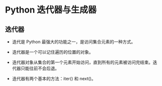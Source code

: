 # Python 迭代器与生成器

## 迭代器

- 迭代是 Python 最强大的功能之一，是访问集合元素的一种方式。

- 迭代器是一个可以记住遍历的位置的对象。

- 迭代器对象从集合的第一个元素开始访问，直到所有的元素被访问完结束。迭代器只能往前不会后退。

- 迭代器有两个基本的方法：iter() 和 next()。
